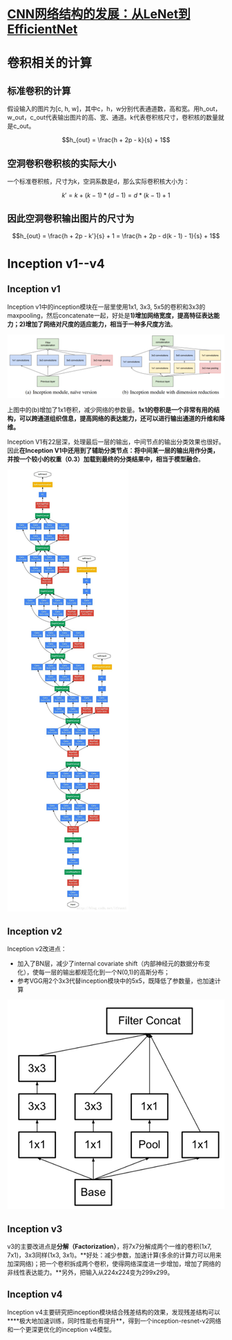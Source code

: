 # [CNN网络结构的发展：从LeNet到EfficientNet](https://mp.weixin.qq.com/s?__biz=MzUxNjcxMjQxNg==&mid=2247489858&idx=1&sn=e4411a314f3001e490cc8933363f37eb&chksm=f9a26bcdced5e2dbc74905ef207f93b7956548e7cb5e22ad843b689a7d2262ed696841d41aca&mpshare=1&scene=1&srcid=&key=4af267131119af88c83424eff678b3d5ae9197400302caa936d4eb44d2184ecf9a676d808ae82f1dcbd0d5b31fd319d6a0f9e554c84693db43bbfe28fe8c265dfa5154e58856c0d213f8f84e7c6e3ea5&ascene=1&uin=MTg4MTg1MDQ4NA%3D%3D&devicetype=Windows+10&version=62060833&lang=zh_CN&pass_ticket=T8aYnQfOGRsIfF8maeg%2FlzAkaeuBj1l8KxDdqP7LgcVemVi34vr%2FTn1mSa6M%2B5gU)

# 卷积相关的计算
## 标准卷积的计算

假设输入的图片为[c, h, w]，其中c，h，w分别代表通道数，高和宽。用h_out，w_out，c_out代表输出图片的高、宽、通道。k代表卷积核尺寸，卷积核的数量就是c_out。

$$h_{out} = \frac{h + 2p - k}{s} + 1$$

## 空洞卷积卷积核的实际大小
一个标准卷积核，尺寸为k，空洞系数是d，那么实际卷积核大小为：

$$k' = k + (k - 1) * (d - 1) = d * (k - 1) + 1$$

## 因此空洞卷积输出图片的尺寸为

$$h_{out} = \frac{h + 2p - k'}{s} + 1 = \frac{h + 2p - d(k - 1) - 1}{s} + 1$$

# Inception v1--v4

## Inception v1

Inception v1中的inception模块在一层里使用1x1, 3x3, 5x5的卷积和3x3的maxpooling，然后concatenate一起，好处是**1)增加网络宽度，提高特征表达能力；2)增加了网络对尺度的适应能力，相当于一种多尺度方法**。

![](https://github.com/Deep-Learning-Studyroom/offer/blob/master/pictures/inception_v1_fig2.png) 

上图中的(b)增加了1x1卷积，减少网络的参数量。**1x1的卷积是一个非常有用的结构，可以跨通道组织信息，提高网络的表达能力，还可以进行输出通道的升维和降维。**

Inception V1有22层深，处理最后一层的输出，中间节点的输出分类效果也很好。因此**在Inception V1中还用到了辅助分类节点：将中间某一层的输出用作分类，并按一个较小的权重（0.3）加载到最终的分类结果中，相当于模型融合**。

![](https://github.com/Deep-Learning-Studyroom/offer/blob/master/pictures/inception_v1_fig3.jpg) 

## Inception v2

Inception v2改进点：
- 加入了BN层，减少了internal covariate shift（内部神经元的数据分布变化），使每一层的输出都规范化到一个N(0,1)的高斯分布；
- 参考VGG用2个3x3代替inception模块中的5x5，既降低了参数量，也加速计算

![](https://github.com/Deep-Learning-Studyroom/offer/blob/master/pictures/inception_v2.jpg) 

## Inception v3

v3的主要改进点是**分解（Factorization）**，将7x7分解成两个一维的卷积(1x7, 7x1)，3x3同样(1x3, 3x1)。**好处：减少参数，加速计算(多余的计算力可以用来加深网络)；把一个卷积拆成两个卷积，使得网络深度进一步增加，增加了网络的非线性表达能力。**另外，把输入从224x224变为299x299。

## Inception v4

Inception v4主要研究把inception模块结合残差结构的效果，发现残差结构可以****极大地加速训练，同时性能也有提升**，得到一个inception-resnet-v2网络和一个更深更优化的inception v4模型。


